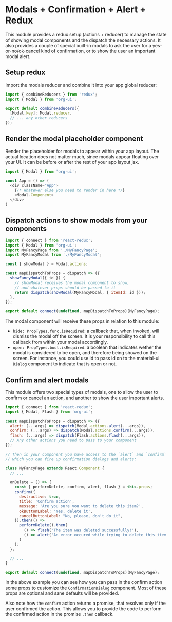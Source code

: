 # Modals + Confirmation + Alert + Redux

This module provides a redux setup (actions + reducer) to manage the state of showing modal
components and the dispatch the necessary actions. It also provides a couple of special built-in
modals to ask the user for a yes-or-no/ok-cancel kind of confirmation, or to show the user an
important modal alert.

## Setup redux

Import the modals reducer and combine it into your app global reducer:

```javascript
import { combineReducers } from 'redux';
import { Modal } from 'org-ui';

export default combineReducers({
  [Modal.key]: Modal.reducer,
  // ... any other reducers
});
```

## Render the modal placeholder component

Render the placeholder for modals to appear within your app layout. The actual location does not
matter much, since modals appear floating over your UI. It can be before or after the rest of your
app layout jsx.

```javascript
import { Modal } from 'org-ui';

const App = () => (
  <div className="App">
    {/* Whatever else you need to render in here */}
    <Modal.Component>
  </div>
)
```

## Dispatch actions to show modals from your components

```javascript
import { connect } from 'react-redux';
import { Modal } from 'org-ui';
import MyFancyPage from './MyFancyPage';
import MyFancyModal from './MyFancyModal';

const { showModal } = Modal.actions;

const mapDispatchToProps = dispatch => ({
  showFancyModal({ id }) {
    // showModal receives the modal component to show,
    // and whatever props should be passed to it
    return dispatch(showModal(MyFancyModal, { itemId: id }));
  },
});

export default connect(undefined, mapDispatchToProps)(MyFancyPage);
```

The modal component will receive these props in relation to this module:

- `hide: PropTypes.func.isRequired`: a callback that, when invoked, will dismiss
  the modal off the screen. It is your responsibility to call this callback from
  within your modal accordingly.
- `open: PropTypes.bool.isRequired`: a boolean that indicates wether the modal
  is considered to be open, and therefore being showed on the screen. For
  instance, you could use id to pass id on to the material-ui `Dialog` component
  to indicate that is open or not.

## Confirm and alert modals

This module offers two special types of modals, one to allow the user to confirm or cancel an
action, and another to show the user important alerts.

```javascript
import { connect } from 'react-redux';
import { Modal, Flash } from 'org-ui';

const mapDispatchToProps = dispatch => ({
  alert: (...args) => dispatch(Modal.actions.alert(...args)),
  confirm: (...args) => dispatch(Modal.actions.confirm(...args)),
  flash: (...args) => dispatch(Flash.actions.flash(...args)),
  // Any other actions you need to pass to your component
});

// Then in your component you have access to the `alert` and `confirm` callbacks in the props, with
// which you can fire up confirmation dialogs and alerts:

class MyFancyPage extends React.Component {
  // ...

  onDelete = () => {
    const { performDelete, confirm, alert, flash } = this.props;
    confirm({
      destructive: true,
      title: 'Confirm action',
      message: 'Are you sure you want to delete this item?',
      okButtonLabel: 'Yes, delete it',
      cancelButtonLabel: "No, please, don't do it",
    }).then(() =>
      performDelete().then(
        () => flash('The item was deleted successfully!'),
        () => alert('An error occured while trying to delete this item. Please try again.'),
      )
    );
  };

  // ...
}

export default connect(undefined, mapDispatchToProps)(MyFancyPage);
```

In the above example you can see how you can pass in the confirm action some props to customize the
`ConfirmationDialog` component. Most of these props are optional and sane defaults will be provided.

Also note how the `confirm` action returns a promise, that resolves only if the user confirmed the
action. This allows you to provide the code to perform the confirmed action in the promise `.then`
callback.
